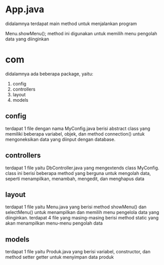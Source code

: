 # App.java
didalamnya terdapat main method untuk menjalankan program

Menu.showMenu();
method ini digunakan untuk memilih menu pengolah data yang diinginkan

# com
didalamnya ada beberapa package, yaitu:
1. config
2. controllers
3. layout
4. models

## config
terdapat 1 file dengan nama MyConfig.java berisi abstract class yang memiliki beberapa variabel, objek, dan method connection() untuk mengoneksikan data yang diinput dengan database.

## controllers
terdapat 1 file yaitu DbController.java yang mengextends class MyConfig. class ini berisi beberapa method yang berguna untuk mengolah data, seperti menampilkan, menambah, mengedit, dan menghapus data

## layout
terdapat 1 file yaitu Menu.java yang berisi method showMenu() dan selectMenu() untuk menampilkan dan memilih menu pengelola data yang diinginkan.
terdapat 4 file yang masing-masing berisi method static yang akan menampilkan menu-menu pengolah data

## models
terdapat 1 file yaitu Produk.java yang berisi variabel, constructor, dan method setter getter untuk menyimpan data produk
